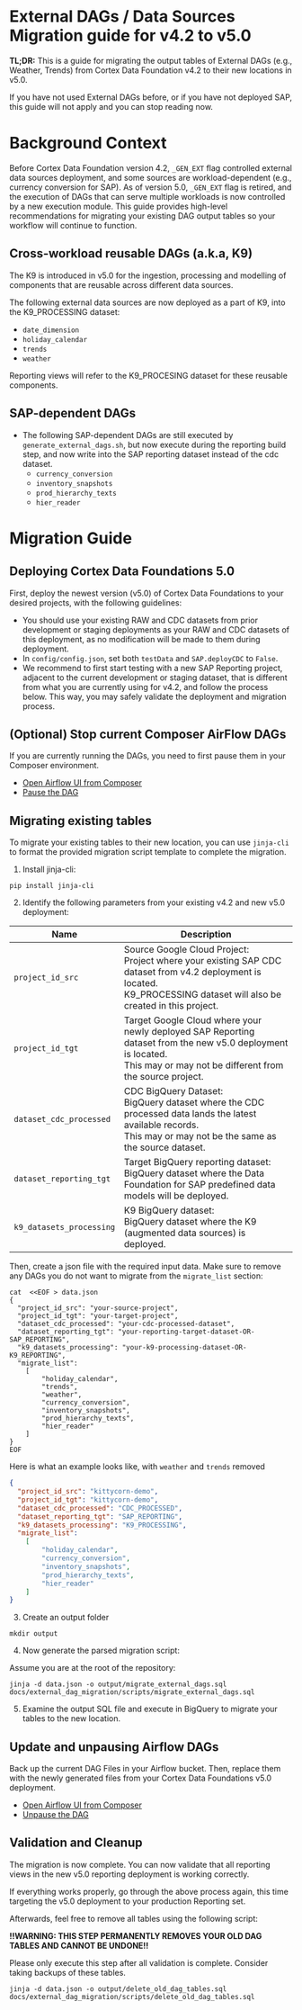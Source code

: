 # **External DAGs / Data Sources Migration guide for v4.2 to v5.0**

**TL;DR:** This is a guide for migrating the output tables of External DAGs (e.g., Weather, Trends) from Cortex Data Foundation v4.2 to their new locations in v5.0. 

If you have not used External DAGs before, or if you have not deployed SAP, this guide will not apply and you can stop reading now.

# Background Context

Before Cortex Data Foundation version 4.2, `_GEN_EXT` flag controlled external data sources deployment, and some sources are workload-dependent (e.g., currency conversion for SAP). As of version 5.0, `_GEN_EXT` flag is retired, and the execution of DAGs that can serve multiple workloads is now controlled by a new execution module. This guide provides high-level recommendations for migrating your existing DAG output tables so your workflow will continue to function.

##  Cross-workload reusable DAGs (a.k.a, K9)

The K9 is introduced in v5.0 for the ingestion, processing and modelling of components that are reusable across different data sources.

The following external data sources are now deployed as a part of K9, into the K9_PROCESSING dataset:
- `date_dimension`
- `holiday_calendar`
- `trends`
- `weather`

Reporting views will refer to the K9_PROCESING dataset for these reusable components.

## SAP-dependent DAGs

- The following SAP-dependent DAGs are still executed by `generate_external_dags.sh`, but now execute during the reporting build step, and now write into the SAP reporting dataset instead of the cdc dataset.
    - `currency_conversion`
    - `inventory_snapshots`
    - `prod_hierarchy_texts`
    - `hier_reader`

# Migration Guide

## Deploying Cortex Data Foundations 5.0

First, deploy the newest version (v5.0) of Cortex Data Foundations to your desired projects, with the following guidelines:

- You should use your existing RAW and CDC datasets from prior development or staging deployments as your RAW and CDC datasets of this deployment, as no modification will be made to them during deployment.
- In `config/config.json`, set both `testData` and `SAP.deployCDC` to `False`.
- We recommend to first start testing with a new SAP Reporting project, adjacent to the current development or staging dataset, that is different from what you are currently using for v4.2, and follow the process below. This way, you may safely validate the deployment and migration process.

## (Optional) Stop current Composer AirFlow DAGs

If you are currently running the DAGs, you need to first pause them in your Composer environment.
- [Open Airflow UI from Composer](https://cloud.google.com/composer/docs/how-to/accessing/airflow-web-interface)
- [Pause the DAG](https://airflow.apache.org/docs/apache-airflow/stable/core-concepts/dags.html#dag-pausing-deactivation-and-deletion)

## Migrating existing tables

To migrate your existing tables to their new location, you can use `jinja-cli` to format the provided migration script template to complete the migration.

1. Install jinja-cli:
```shell
pip install jinja-cli
```

2. Identify the following parameters from your existing v4.2 and new v5.0 deployment:

| Name                  | Description |
|-----------------------|-------------|
| `project_id_src`      | Source Google Cloud Project: <br /> Project where your existing SAP CDC dataset from v4.2 deployment is located. <br /> K9_PROCESSING dataset will also be created in this project. |
| `project_id_tgt`        | Target Google Cloud where your newly deployed SAP Reporting dataset from the new v5.0 deployment is located. <br /> This may or may not be different from the source project. |
| `dataset_cdc_processed` | CDC BigQuery Dataset:<br /> BigQuery dataset where the CDC processed data lands the latest available records. <br /> This may or may not be the same as the source dataset.  |
| `dataset_reporting_tgt` | Target BigQuery reporting dataset:<br /> BigQuery dataset where the Data Foundation for SAP predefined data models will be deployed. |
| `k9_datasets_processing` | K9 BigQuery dataset:<br /> BigQuery dataset where the K9 (augmented data sources) is deployed. |

Then, create a json file with the required input data. Make sure to remove any DAGs you do not want to migrate from the `migrate_list` section:

```shell
cat  <<EOF > data.json
{
  "project_id_src": "your-source-project",
  "project_id_tgt": "your-target-project",
  "dataset_cdc_processed": "your-cdc-processed-dataset",
  "dataset_reporting_tgt": "your-reporting-target-dataset-OR-SAP_REPORTING",
  "k9_datasets_processing": "your-k9-processing-dataset-OR-K9_REPORTING",
  "migrate_list":
    [
        "holiday_calendar",
        "trends",
        "weather",
        "currency_conversion",
        "inventory_snapshots",
        "prod_hierarchy_texts",
        "hier_reader"
    ]
}
EOF
```

Here is what an example looks like, with `weather` and `trends` removed
```json
{
  "project_id_src": "kittycorn-demo",
  "project_id_tgt": "kittycorn-demo",
  "dataset_cdc_processed": "CDC_PROCESSED",
  "dataset_reporting_tgt": "SAP_REPORTING",
  "k9_datasets_processing": "K9_PROCESSING",
  "migrate_list":
    [
        "holiday_calendar",
        "currency_conversion",
        "inventory_snapshots",
        "prod_hierarchy_texts",
        "hier_reader"
    ]
}
```

3. Create an output folder
```shell
mkdir output
```

4. Now generate the parsed migration script:

Assume you are at the root of the repository:

```shell
jinja -d data.json -o output/migrate_external_dags.sql docs/external_dag_migration/scripts/migrate_external_dags.sql
```

5. Examine the output SQL file and execute in BigQuery to migrate your tables to the new location.

## Update and unpausing Airflow DAGs

Back up the current DAG Files in your Airflow bucket. Then, replace them with the newly generated files from your Cortex Data Foundations v5.0 deployment.

- [Open Airflow UI from Composer](https://cloud.google.com/composer/docs/how-to/accessing/airflow-web-interface)
- [Unpause the DAG](https://airflow.apache.org/docs/apache-airflow/stable/core-concepts/dags.html#dag-pausing-deactivation-and-deletion)

## Validation and Cleanup

The migration is now complete. You can now validate that all reporting views in the new v5.0 reporting deployment is working correctly.

If everything works properly, go through the above process again, this time targeting the v5.0 deployment to your production Reporting set.

Afterwards, feel free to remove all tables using the following script:

**!!WARNING: THIS STEP PERMANENTLY REMOVES YOUR OLD DAG TABLES AND CANNOT BE UNDONE!!** 

Please only execute this step after all validation is complete. Consider taking backups of these tables.

```shell
jinja -d data.json -o output/delete_old_dag_tables.sql docs/external_dag_migration/scripts/delete_old_dag_tables.sql
```
